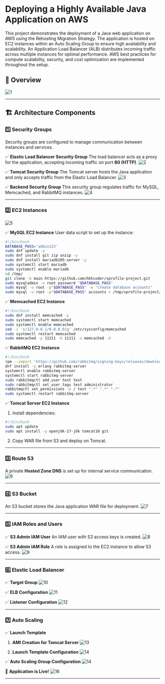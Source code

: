# Deploying a Highly Available Java Application on AWS

This project demonstrates the deployment of a Java web application on AWS using the Rehosting Migration Strategy. The application is hosted on EC2 instances within an Auto Scaling Group to ensure high availability and scalability. An Application Load Balancer (ALB) distributes incoming traffic across multiple instances for optimal performance. AWS best practices for compute scalability, security, and cost optimization are implemented throughout the setup.
## 📌 Overview
![1](https://github.com/user-attachments/assets/c7ba746d-3891-4bc7-8ab7-01ea5b33afba)


---

## 🏗 Architecture Components

### 1️⃣ **Security Groups**
Security groups are configured to manage communication between instances and services.

✅ **Elastic Load Balancer Security Group**
The load balancer acts as a proxy for the application, accepting incoming traffic on port **80 (HTTP)**.
![2](https://github.com/user-attachments/assets/5a6b0649-d5a7-43ff-8a45-00f2d78516ef)


✅ **Tomcat Security Group**
The Tomcat server hosts the Java application and only accepts traffic from the Elastic Load Balancer.
![3](https://github.com/user-attachments/assets/40989ed1-b7fb-408c-938b-d6fde2bbdb45)


✅ **Backend Security Group**
This security group regulates traffic for MySQL, Memcached, and RabbitMQ instances.
![4](https://github.com/user-attachments/assets/4058f22e-86ad-4fcf-8a77-6b00c9848253)


---

### 2️⃣ **EC2 Instances**
![5](https://github.com/user-attachments/assets/019bafad-fdf4-4113-a485-2b884e749876)


✅ **MySQL EC2 Instance**
User data script to set up the instance:
```bash
#!/bin/bash
DATABASE_PASS='admin123'
sudo dnf update -y
sudo dnf install git zip unzip -y
sudo dnf install mariadb105-server -y
sudo systemctl start mariadb
sudo systemctl enable mariadb
cd /tmp/
git clone -b main https://github.com/hkhcoder/vprofile-project.git
sudo mysqladmin -u root password "$DATABASE_PASS"
sudo mysql -u root -p"$DATABASE_PASS" -e "create database accounts"
sudo mysql -u root -p"$DATABASE_PASS" accounts < /tmp/vprofile-project/src/main/resources/db_backup.sql
```

✅ **Memcached EC2 Instance**
```bash
#!/bin/bash
sudo dnf install memcached -y
sudo systemctl start memcached
sudo systemctl enable memcached
sed -i 's/127.0.0.1/0.0.0.0/g' /etc/sysconfig/memcached
sudo systemctl restart memcached
sudo memcached -p 11211 -U 11111 -u memcached -d
```

✅ **RabbitMQ EC2 Instance**
```bash
#!/bin/bash
rpm --import 'https://github.com/rabbitmq/signing-keys/releases/download/3.0/rabbitmq-release-signing-key.asc'
dnf install -y erlang rabbitmq-server
systemctl enable rabbitmq-server
systemctl start rabbitmq-server
sudo rabbitmqctl add_user test test
sudo rabbitmqctl set_user_tags test administrator
rabbitmqctl set_permissions -p / test ".*" ".*" ".*"
sudo systemctl restart rabbitmq-server
```

✅ **Tomcat Server EC2 Instance**
1. Install dependencies:
```bash
#!/bin/bash
sudo apt update
sudo apt install -y openjdk-17-jdk tomcat10 git
```
2. Copy WAR file from S3 and deploy on Tomcat.

---

### 3️⃣ **Route 53**
A private **Hosted Zone DNS** is set up for internal service communication.
![6](https://github.com/user-attachments/assets/299ce582-478d-4288-b787-87a704adac13)


---

### 4️⃣ **S3 Bucket**
An S3 bucket stores the Java application WAR file for deployment.
![7](https://github.com/user-attachments/assets/813d3d6c-29fd-473b-a23c-475090180626)


---

### 5️⃣ **IAM Roles and Users**

✅ **S3 Admin IAM User**
An IAM user with S3 access keys is created.
![8](https://github.com/user-attachments/assets/f88237f3-3be2-4b8f-86ee-440750daa282)


✅ **S3 Admin IAM Role**
A role is assigned to the EC2 instance to allow S3 access.
![9](https://github.com/user-attachments/assets/ba303cb5-1fba-4f95-8080-67c20e7c6be1)


---

### 6️⃣ **Elastic Load Balancer**

✅ **Target Group**
![10](https://github.com/user-attachments/assets/f42c8d8e-bc63-4a9c-8396-e0397db15277)


✅ **ELB Configuration**
![11](https://github.com/user-attachments/assets/f9d9f630-25e1-4a59-809b-3f9e1f23ffd4)


✅ **Listener Configuration**
![12](https://github.com/user-attachments/assets/4ce2ba71-c228-4e30-84ea-f6d97d1e7c7d)


---

### 7️⃣ **Auto Scaling**

✅ **Launch Template**
1. **AMI Creation for Tomcat Server**
![13](https://github.com/user-attachments/assets/38ddc145-e9c2-4e3e-ac07-1c8d345c462e)

2. **Launch Template Configuration**
![14](https://github.com/user-attachments/assets/85bfa8e9-b6b6-4b39-88f2-0c9493cd293c)


✅ **Auto Scaling Group Configuration**
![14](https://github.com/user-attachments/assets/e617da03-1b68-42c7-9aa9-4205073e682a)


🎉 **Application is Live!**
![16](https://github.com/user-attachments/assets/2c8d6401-9290-4d8f-93e3-f55494d3f566)




---
